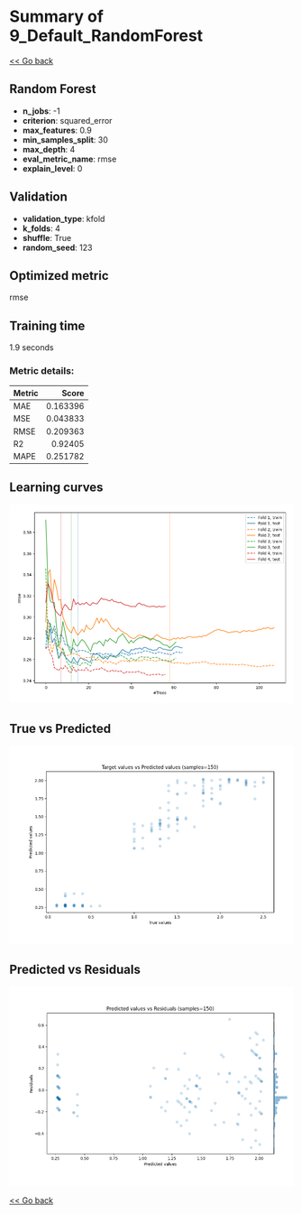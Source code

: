 # Summary of 9_Default_RandomForest

[<< Go back](../README.md)


## Random Forest
- **n_jobs**: -1
- **criterion**: squared_error
- **max_features**: 0.9
- **min_samples_split**: 30
- **max_depth**: 4
- **eval_metric_name**: rmse
- **explain_level**: 0

## Validation
 - **validation_type**: kfold
 - **k_folds**: 4
 - **shuffle**: True
 - **random_seed**: 123

## Optimized metric
rmse

## Training time

1.9 seconds

### Metric details:
| Metric   |    Score |
|:---------|---------:|
| MAE      | 0.163396 |
| MSE      | 0.043833 |
| RMSE     | 0.209363 |
| R2       | 0.92405  |
| MAPE     | 0.251782 |



## Learning curves
![Learning curves](learning_curves.png)
## True vs Predicted

![True vs Predicted](true_vs_predicted.png)


## Predicted vs Residuals

![Predicted vs Residuals](predicted_vs_residuals.png)



[<< Go back](../README.md)
